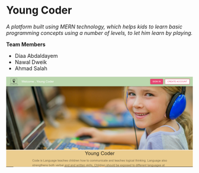 # Young Coder
*A platform built using MERN technology, which helps kids to learn basic programming concepts using a number of levels, to let him learn by playing.*

**Team Members**
- Diaa Abdaldayem
- Nawal Dweik
- Ahmad Salah

![homePage](https://github.com/Nawal-Dweik/MERN_Project/blob/master/screenshots/homePage.PNG)

